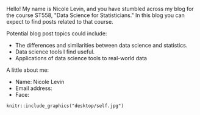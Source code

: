 Hello! My name is Nicole Levin, and you have stumbled across my blog for the course ST558, "Data Science for Statisticians." In this blog you can expect to find posts related to that course.
  
Potential blog post topics could include:
* The differences and similarities between data science and statistics. 
* Data science tools I find useful. 
* Applications of data science tools to real-world data

A little about me:
* Name: Nicole Levin
* Email address:
* Face: 
```{r, out.width="70px", fig.align="center", echo=FALSE}
knitr::include_graphics("desktop/self.jpg")
```
